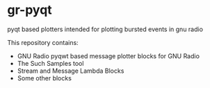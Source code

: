 # gr-pyqt
pyqt based plotters intended for plotting bursted events in gnu radio

This repository contains:
 - GNU Radio pyqwt based message plotter blocks for GNU Radio
 - The Such Samples tool
 - Stream and Message Lambda Blocks
 - Some other blocks
